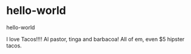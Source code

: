 # hello-world
hello-world



I love Tacos!!!! Al pastor, tinga and barbacoa! All of em, even $5 hipster tacos.
